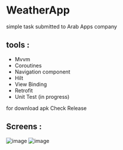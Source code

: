 # WeatherApp
simple task submitted to Arab Apps company

## tools :
* Mvvm
* Coroutines
* Navigation component 
* Hilt
* View Binding
* Retrofit
* Unit Test (in progress)


 for download apk Check Release 

## Screens :
![image](https://user-images.githubusercontent.com/53372814/187783461-bc6e5323-5169-4533-8809-379052150c21.png)       ![image](https://user-images.githubusercontent.com/53372814/187783813-499bac5d-e529-4e71-80a3-2c5c3caddc98.png)

